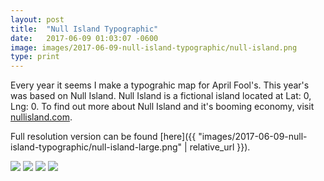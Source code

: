 ```yaml
---
layout: post
title:  "Null Island Typographic"
date:   2017-06-09 01:03:07 -0600
image: images/2017-06-09-null-island-typographic/null-island.png
type: print
---
```


Every year it seems I make a typograhic map for April Fool's. This year's was based on Null Island. Null Island is a fictional island located at Lat: 0, Lng: 0. To find out more about Null Island and it's booming economy, visit [nullisland.com](http://www.nullisland.com).

Full resolution version can be found [here]({{ "images/2017-06-09-null-island-typographic/null-island-large.png" | relative_url }}).

<div class="series">
  <img src="{{ "images/2017-06-09-null-island-typographic/null-island.png" | relative_url }}" />
  <img src="{{ "images/2017-06-09-null-island-typographic/null-island-fragment-1.png" | relative_url }}" />
  <img src="{{ "images/2017-06-09-null-island-typographic/null-island-fragment-2.png" | relative_url }}" />
  <img src="{{ "images/2017-06-09-null-island-typographic/null-island-fragment-3.png" | relative_url }}" />
</div>
